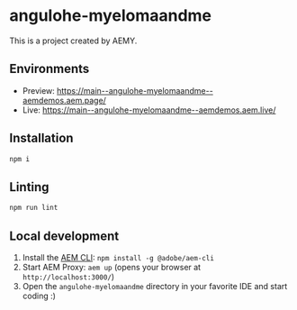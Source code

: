 # angulohe-myelomaandme

This is a project created by AEMY.

## Environments

- Preview: https://main--angulohe-myelomaandme--aemdemos.aem.page/
- Live: https://main--angulohe-myelomaandme--aemdemos.aem.live/

## Installation

```sh
npm i
```

## Linting

```sh
npm run lint
```

## Local development

1. Install the [AEM CLI](https://github.com/adobe/helix-cli): `npm install -g @adobe/aem-cli`
1. Start AEM Proxy: `aem up` (opens your browser at `http://localhost:3000/`)
1. Open the `angulohe-myelomaandme` directory in your favorite IDE and start coding :)